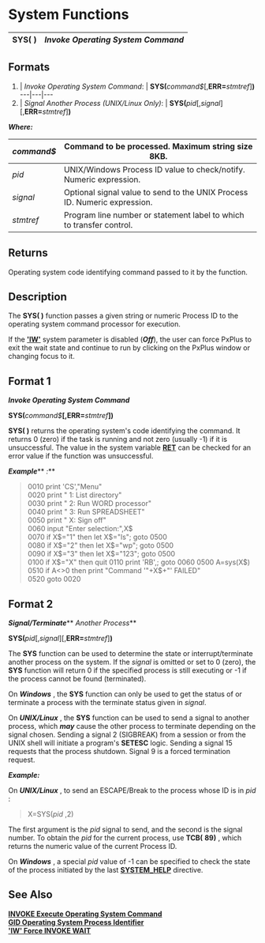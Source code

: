 # System Functions

**SYS( )** |  **_Invoke Operating System Command_**  
---|---  
  
##  Formats

1. |  _Invoke Operating System Command_: |  **SYS(**_command$_[,**ERR=**_stmtref_]**)**  
---|---|---  
2. |  _Signal Another Process (UNIX/Linux Only)_: |  **SYS(**_pid_[,_signal_][,**ERR=**_stmtref_]**)**  
  
**_Where:_**

_command$_ |  Command to be processed. Maximum string size 8KB.  
---|---  
_pid_ |  UNIX/Windows Process ID value to check/notify. Numeric expression.  
_signal_ |  Optional signal value to send to the UNIX Process ID. Numeric expression.  
_stmtref_ |  Program line number or statement label to which to transfer control.  
  
##  Returns

Operating system code identifying command passed to it by the function.

##  Description

The **SYS( )** function passes a given string or numeric Process ID to the operating system command processor for execution.

If the **['IW'](../parameters/iw.md)** system parameter is disabled (**_Off_**), the user can force PxPlus to exit the wait state and continue to run by clicking on the PxPlus window or changing focus to it.

##  Format 1

**_Invoke Operating System Command_**

**SYS(**_command$_**[,ERR=**_stmtref_**])**

**SYS( )** returns the operating system's code identifying the command. It returns 0 (zero) if the task is running and not zero (usually -1) if it is unsuccessful. The value in the system variable **[RET](../variables/ret.md)** can be checked for an error value if the function was unsuccessful.

**_Example_**** _:_**

> 0010 print 'CS',"Menu"  
>  0020 print " 1: List directory"  
>  0030 print " 2: Run WORD processor"  
>  0040 print " 3: Run SPREADSHEET"  
>  0050 print " X: Sign off"  
>  0060 input "Enter selection:",X$  
>  0070 if X$="1" then let X$="ls"; goto 0500  
>  0080 if X$="2" then let X$="wp"; goto 0500  
>  0090 if X$="3" then let X$="123"; goto 0500  
>  0100 if X$="X" then quit  
>  0110 print 'RB',; goto 0060  
>  0500 A=sys(X$)  
>  0510 if A<>0 then print "Command '"+X$+"' FAILED"  
>  0520 goto 0020

##  Format 2

**_Signal/Terminate_**** _Another_ _Process_**

**SYS(**_pid_[,_signal_][,**ERR=**_stmtref_]**)**

The **SYS** function can be used to determine the state or interrupt/terminate another process on the system. If the _signal_ is omitted or set to 0 (zero), the **SYS** function will return 0 if the specified process is still executing or -1 if the process cannot be found (terminated).

On **_Windows_** , the **SYS** function can only be used to get the status of or terminate a process with the terminate status given in _signal_.

On **_UNIX/Linux_** , the **SYS** function can be used to send a signal to another process, which **_may_** cause the other process to terminate depending on the signal chosen. Sending a signal 2 (SIGBREAK) from a session or from the UNIX shell will initiate a program's **SETESC** logic. Sending a signal 15 requests that the process shutdown. Signal 9 is a forced termination request.

**_Example:_**

On **_UNIX/Linux_** , to send an ESCAPE/Break to the process whose ID is in _pid_ :

> X=SYS(_pid_ ,2)

The first argument is the _pid_ signal to send, and the second is the signal number. To obtain the _pid_ for the current process, use **TCB(** **89)** , which returns the numeric value of the current Process ID.

On **_Windows_** , a special _pid_ value of -1 can be specified to check the state of the process initiated by the last [**SYSTEM_HELP**](../directives/system_help.md) directive.

##  See Also

[**INVOKE Execute Operating System Command**](../directives/invoke.md)  
[**GID Operating System Process Identifier**](../variables/gid.md)  
**['IW' Force INVOKE WAIT](../parameters/iw.md)**
